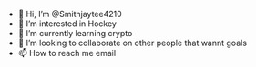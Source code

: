 - 👋 Hi, I’m @Smithjaytee4210
- 👀 I’m interested in Hockey 
- 🌱 I’m currently learning crypto
- 💞️ I’m looking to collaborate on other people that wannt goals
- 📫 How to reach me email

<!---
Smithjaytee4210/Smithjaytee4210 is a ✨ special ✨ repository because its `README.md` (this file) appears on your GitHub profile.
You can click the Preview link to take a look at your changes.
--->
